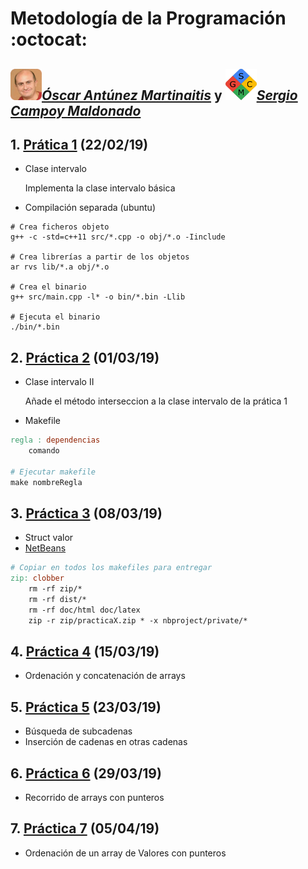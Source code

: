 # Metodología de la Programación :octocat:

## *[<img src="/data/viyuela_.png" width="50" height="50"/>Óscar Antúnez Martinaitis](https://github.com/oscarntnz "Perfil de github")* y *[<img src="/data/sgcm_.png" width="50" height="50"/>Sergio Campoy Maldonado](https://github.com/sergioguaka "Perfil de github")*




## 1. [Prática 1](./practica1) (22/02/19)
* Clase intervalo

    Implementa la clase intervalo básica
* Compilación separada (ubuntu)

```shell
# Crea ficheros objeto
g++ -c -std=c++11 src/*.cpp -o obj/*.o -Iinclude

# Crea librerías a partir de los objetos
ar rvs lib/*.a obj/*.o

# Crea el binario
g++ src/main.cpp -l* -o bin/*.bin -Llib

# Ejecuta el binario
./bin/*.bin
```

## 2. [Práctica 2](./practica2) (01/03/19)
* Clase intervalo II

    Añade el método interseccion a la clase intervalo de la prática 1
* Makefile

```makefile
regla : dependencias
    comando

# Ejecutar makefile
make nombreRegla
```

## 3. [Práctica 3](./practica3) (08/03/19)
* Struct valor
* [NetBeans](https://netbeans.org "Yay")

```makefile
# Copiar en todos los makefiles para entregar
zip: clobber
	rm -rf zip/*
	rm -rf dist/*
	rm -rf doc/html doc/latex
	zip -r zip/practicaX.zip * -x nbproject/private/*
```


## 4. [Práctica 4](./practica4) (15/03/19)
* Ordenación y concatenación de arrays

## 5. [Práctica 5](./practica5) (23/03/19)
* Búsqueda de subcadenas
* Inserción de cadenas en otras cadenas

## 6. [Práctica 6](./practica6) (29/03/19)
* Recorrido de arrays con punteros

## 7. [Práctica 7](./practica7) (05/04/19)
* Ordenación de un array de Valores con punteros
